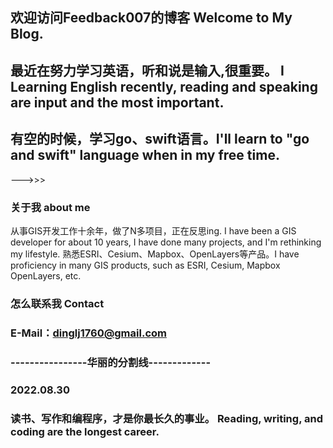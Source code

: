 ## 欢迎访问Feedback007的博客  Welcome  to My Blog.
## 最近在努力学习英语，听和说是输入,很重要。 I Learning English recently, reading and speaking are input and the most important.
##  有空的时候，学习go、swift语言。I'll learn to "go and swift" language when in my free time.

--->>>
### 关于我  about me
从事GIS开发工作十余年，做了N多项目，正在反思ing.
I have been a GIS developer for about 10 years, I have done many projects, and I'm rethinking  my lifestyle.
熟悉ESRI、Cesium、Mapbox、OpenLayers等产品。I have proficiency in many GIS products, such as ESRI, Cesium, Mapbox OpenLayers, etc.
### 怎么联系我 Contact
### E-Mail：dinglj1760@gmail.com
### ----------------华丽的分割线-------------
### 2022.08.30
### 读书、写作和编程序，才是你最长久的事业。 Reading, writing, and coding are the longest career. 
